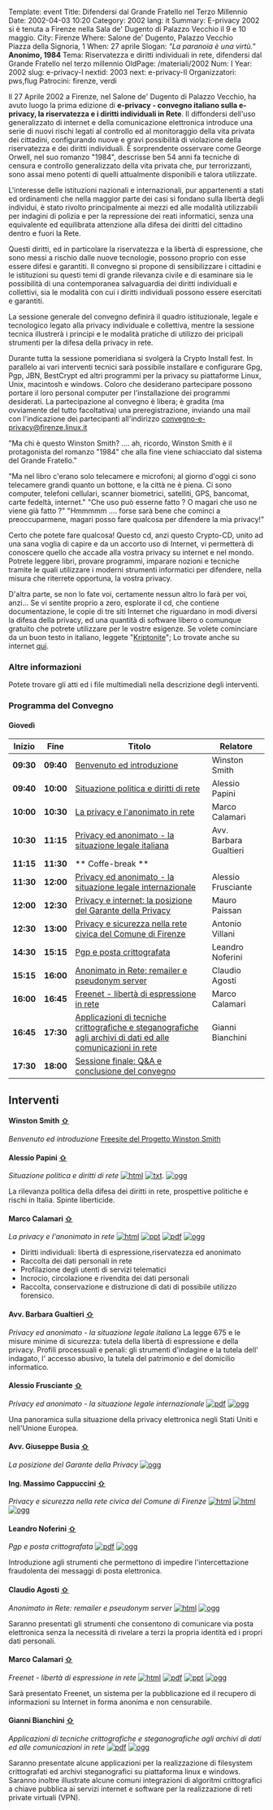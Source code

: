 Template: event
Title: Difendersi dal Grande Fratello nel Terzo Millennio
Date: 2002-04-03 10:20
Category: 2002
lang: it
Summary: E-privacy 2002 si è tenuta a
         Firenze nella Sala de' Dugento di Palazzo Vecchio
         il 9 e 10 maggio.
City: Firenze
Where: Salone de' Dugento, Palazzo Vecchio<br/>Piazza della Signoria, 1
When: 27 aprile
Slogan: <i>"La paranoia è una virtù."</i><br><b>Anonimo, 1984</b>
Tema: Riservatezza e diritti individuali in rete, difendersi dal Grande Fratello nel terzo millennio
OldPage: /materiali/2002
Num: I
Year: 2002
slug: e-privacy-I
nextid: 2003
next: e-privacy-II
Organizzatori: pws,flug
Patrocini: firenze, verdi


Il 27 Aprile 2002 a Firenze, nel Salone de' Dugento di Palazzo Vecchio, ha avuto luogo la prima edizione di <b>e-privacy - convegno italiano sulla e-privacy, la riservatezza e i diritti individuali in Rete</b>.
Il diffondersi dell'uso generalizzato di internet e della comunicazione elettronica introduce
una serie di nuovi rischi legati al controllo ed al monitoraggio della vita privata dei cittadini,
configurando nuove e gravi possibilità di violazione della riservatezza e dei diritti individuali.
È sorprendente osservare come George Orwell, nel suo romanzo "1984", descrisse ben 54 anni fa
tecniche di censura e controllo generalizzato della vita privata che, pur terrorizzanti, sono
assai meno potenti di quelli attualmente disponibili e talora
utilizzate.

L'interesse delle istituzioni nazionali e internazionali, pur appartenenti a stati ed ordinamenti
che nella maggior parte dei casi si fondano sulla libertà degli individui, è stato rivolto
principalmente ai mezzi ed alle modalità utilizzabili per indagini di polizia e per la
repressione dei reati informatici, senza una equivalente ed equilibrata attenzione alla
difesa dei diritti del cittadino dentro e fuori la Rete.

Questi diritti, ed in particolare la riservatezza e la libertà di espressione, che sono
messi a rischio dalle nuove tecnologie, possono proprio con esse essere difesi e garantiti.
Il convegno si propone di sensibilizzare i cittadini e le istituzioni su questi temi di
grande rilevanza civile e di esaminare sia le possibilità di una contemporanea salvaguardia
dei diritti individuali e collettivi, sia le modalità con cui i diritti individuali possono
essere esercitati e garantiti.

La sessione generale del convegno definirà il quadro istituzionale, legale e tecnologico
legato alla privacy individuale e collettiva, mentre la sessione tecnica illustrerà i
principi e le modalità pratiche di utilizzo dei pricipali strumenti per la difesa della
privacy in rete.

Durante tutta la sessione pomeridiana si svolgerà la Crypto Install fest.
In parallelo ai vari interventi tecnici sarà possibile installare e configurare Gpg,
Pgp, JBN, BestCrypt ed altri programmi per la privacy su piattaforme Linux, Unix, macintosh e windows.
Coloro che desiderano partecipare possono portare il loro personal computer per
l'installazione dei programmi desiderati.
La partecipazione al convegno è libera; è gradita (ma ovviamente del tutto facoltativa)
una preregistrazione, inviando una mail con l'indicazione dei partecipanti all'indirizzo
convegno-e-privacy@firenze.linux.it

"Ma chi è questo Winston Smith? .... ah, ricordo, Winston Smith è il
protagonista del romanzo "1984" che alla fine viene schiacciato dal
sistema del Grande Fratello."

"Ma nel libro c'erano solo telecamere e microfoni; al giorno d'oggi ci sono telecamere grandi
quanto un bottone, e la città ne è piena. Ci sono computer, telefoni cellulari, scanner
biometrici, satelliti, GPS, bancomat, carte fedeltà, internet."
"Che uso può esserne fatto ? O magari che uso ne viene già fatto ?"
"Hmmmmm .... forse sarà bene che cominci a preoccuparmene, magari posso fare qualcosa per
difendere la mia privacy!"

Certo che potete fare qualcosa! Questo cd, anzi questo Crypto-CD, unito ad una sana voglia
di capire e da un accorto uso di Internet, vi permetterà di conoscere quello che accade alla
vostra privacy su internet e nel mondo.
Potrete leggere libri, provare programmi, imparare nozioni e tecniche tramite le quali
utilizzare i moderni strumenti informatici per difendere, nella misura che riterrete
opportuna, la vostra privacy.

D'altra parte, se non lo fate voi, certamente nessun altro lo farà per voi, anzi...
Se vi sentite proprio a zero, esplorate il cd, che contiene documentazione, le copie di tre
siti Internet che riguardano in modi diversi la difesa della privacy, ed una quantità di
software libero o comunque gratuito che potrete utilizzare per le vostre esigenze.
Se volete cominciare da un buon testo in italiano, leggete "[Kriptonite](./documenti/Kriptonite_libro.pdf)";
Lo trovate anche su internet [qui](http://www.kyuzz.org/anon/aggiorna.html).

### Altre informazioni

Potete trovare gli atti ed i file multimediali nella descrizione degli interventi.

### <a name="programma"></a>Programma del Convegno

#### <a name="day"></a>Giovedì

**Inizio** | **Fine** | **Titolo** | **Relatore**
--- | --- | --- | ---
**09:30** | **09:40** | [Benvenuto ed introduzione](#i1) | Winston Smith
**09:40** | **10:00** | [Situazione politica e diritti di rete](#i2) | Alessio Papini
**10:00** | **10:30** | [La privacy e l'anonimato in rete](#i3) | Marco Calamari
**10:30** | **11:15** | [Privacy ed anonimato - la situazione legale italiana](#i4) | Avv. Barbara Gualtieri
**11:15** | **11:30** | ** Coffe-break **
**11:30** | **12:00** | [Privacy ed anonimato - la situazione legale internazionale](#i5) | Alessio Frusciante
**12:00** | **12:30** | [Privacy e internet: la posizione del Garante della Privacy](#i6) | Mauro Paissan
**12:30** | **13:00** | [Privacy e sicurezza nella rete civica del Comune di Firenze](#i7) | Antonio Villani
**14:30** | **15:15** | [Pgp e posta crittografata](#i8) | Leandro Noferini
**15:15** | **16:00** | [Anonimato in Rete: remailer e pseudonym server](#i9) | Claudio Agosti
**16:00** | **16:45** | [Freenet - libertà di espressione in rete](#i10) | Marco Calamari
**16:45** | **17:30** | [Applicazioni di tecniche crittografiche e steganografiche agli archivi di dati ed alle comunicazioni in rete](#i11) | Gianni Bianchini
**17:30** | **18:00** | [Sessione finale: Q&amp;A e conclusione del convegno](#i12)


## <a name="interventi"></a>Interventi

#### <a name="i1"></a>Winston Smith [⇧](#day)
_Benvenuto ed introduzione_
[Freesite del Progetto Winston Smith](http://pws.winstonsmith.org)

#### <a name="i2"></a>Alessio Papini [⇧](#day)
_Situazione politica e diritti di rete_
[![html]({static}/images/icon/pdf.png)](http://urna.winstonsmith.info/materiali/2002/atti/Situazione_politica_e_diritti_individuali_su_Internet.html)
[![txt]({static}/images/icon/pdf.png)](http://urna.winstonsmith.info/materiali/2002/atti/Situazione_politica_e_diritti_individuali_su_Internet.txt).
[![ogg]({static}/images/icon/sound.png)](http://urna.winstonsmith.info/materiali/2002/atti/audio/introduzione-q0.ogg)

La rilevanza politica della difesa dei diritti in rete,
prospettive politiche e rischi in Italia. Spinte liberticide.

#### <a name="i3"></a>Marco Calamari [⇧](#day)
_La privacy e l'anonimato in rete_
[![html]({static}/images/icon/presentation.png)](http://urna.winstonsmith.info/materiali/2002/atti/Privacy_ed_anonimato_in_rete_10/index.htm)
[![ppt]({static}/images/icon/presentation.png)](http://urna.winstonsmith.info/materiali/2002/atti/Privacy_ed_anonimato_in_rete_10.ppt)
[![pdf]({static}/images/icon/pdf.png)](http://urna.winstonsmith.info/materiali/2002/atti/Privacy_ed_anonimato_in_rete_10.pdf)
[![ogg]({static}/images/icon/sound.png)](http://urna.winstonsmith.info/materiali/2002/atti/audio/privacy-ed-anonimato-q0.ogg)

- Diritti individuali: libertà di espressione,riservatezza ed anonimato
- Raccolta dei dati personali in rete
- Profilazione degli utenti di servizi telematici
- Incrocio, circolazione e rivendita dei dati personali
- Raccolta, conservazione e distruzione di dati di possibile utilizzo forensico.

#### <a name="i4"></a>Avv. Barbara Gualtieri [⇧](#day)
_Privacy ed anonimato - la situazione legale italiana_
La legge 675 e le misure minime di sicurezza: tutela della libertà di espressione e della privacy.
Profili processuali e penali: gli strumenti d'indagine e la tutela dell' indagato,
l' accesso abusivo, la tutela del patrimonio e del domicilio informatico.

#### <a name="i5"></a>Alessio Frusciante [⇧](#day)
_Privacy ed anonimato - la situazione legale internazionale_
[![pdf]({static}/images/icon/presentation.png)](http://urna.winstonsmith.info/materiali/2002/atti/situazione_internazionale/privacy.pdf)
[![ogg]({static}/images/icon/sound.png)](http://urna.winstonsmith.info/materiali/2002/atti/audio/situazione-internazionale-q0.ogg)

Una panoramica sulla situazione della privacy elettronica negli Stati Uniti e nell'Unione Europea.

#### <a name="i6"></a>Avv. Giuseppe Busia [⇧](#day)
_La posizione del Garante della Privacy_
[![ogg]({static}/images/icon/sound.png)](http://urna.winstonsmith.info/materiali/2002/atti/audio/posizione-garante-q0.ogg)

#### <a name="i7"></a>Ing. Massimo Cappuccini [⇧](#day)
_Privacy e sicurezza nella rete civica del Comune di Firenze_
[![html]({static}/images/icon/presentation.png)](http://urna.winstonsmith.info/materiali/2002/atti/Privacy_e_sicurezza_nella_rete_civica_del_Comune/index.htm)
[![html]({static}/images/icon/presentation.png)](http://urna.winstonsmith.info/materiali/2002/atti/Privacy_e_sicurezza_nella_rete_civica_del_Comune/Privacy_e_sicurezza_nella_rete_civica_del_Comune.ppt)
[![ogg]({static}/images/icon/sound.png)](http://urna.winstonsmith.info/materiali/2002/atti/audio/comune-firenze-q0.ogg)

#### <a name="i8"></a>Leandro Noferini [⇧](#day)
_Pgp e posta crittografata_
[![pdf]({static}/images/icon/presentation.png)](http://urna.winstonsmith.info/materiali/2002/atti/pgp-privacy.pdf)
[![ogg]({static}/images/icon/sound.png)](http://urna.winstonsmith.info/materiali/2002/atti/audio/gnupg-q0.ogg)

Introduzione agli strumenti che permettono di impedire l'intercettazione
fraudolenta dei messaggi di posta elettronica.

#### <a name="i9"></a>Claudio Agosti [⇧](#day)
_Anonimato in Rete: remailer e pseudonym server_
[![html]({static}/images/icon/presentation.png)](http://urna.winstonsmith.info/materiali/2002/atti/remailer/Start.html)
[![ogg]({static}/images/icon/sound.png)](http://urna.winstonsmith.info/materiali/2002/atti/audio/anonymous-remailer-q0.ogg)

Saranno presentati gli strumenti che consentono di comunicare via posta
elettronica senza la necessità di rivelare a terzi la propria identità
ed i propri dati personali.

#### <a name="i10"></a>Marco Calamari [⇧](#day)
_Freenet - libertà di espressione in rete_
[![html]({static}/images/icon/presentation.png)](http://urna.winstonsmith.info/materiali/2002/atti/Freenet_un_cammino_di_liberta_10/index.htm)
[![pdf]({static}/images/icon/presentation.png)](http://urna.winstonsmith.info/materiali/2002/atti/Freenet_un_cammino_di_liberta_10.pdf)
[![ppt]({static}/images/icon/presentation.png)](http://urna.winstonsmith.info/materiali/2002/atti/Freenet_un_cammino_di_liberta_10.ppt)
[![ogg]({static}/images/icon/sound.png)](http://urna.winstonsmith.info/materiali/2002/atti/audio/freenet-q0.ogg)

Sarà presentato Freenet, un sistema per la pubblicazione ed il recupero
di informazioni su Internet in forma anonima e non censurabile.

#### <a name="i11"></a>Gianni Bianchini [⇧](#day)
_Applicazioni di tecniche crittografiche e steganografiche agli archivi di dati ed alle comunicazioni in rete_
[![pdf]({static}/images/icon/presentation.png)](http://urna.winstonsmith.info/materiali/2002/atti/applicazioni_di_crittografia/crypto.pdf)
[![ogg]({static}/images/icon/sound.png)](http://urna.winstonsmith.info/materiali/2002/atti/audio/cryptostegovpn-q0.ogg)

Saranno presentate alcune applicazioni per la realizzazione di filesystem
crittografati ed archivi steganografici su piattaforma linux e windows.
Saranno inoltre illustrate alcune comuni integrazioni di algoritmi
crittografici a chiave pubblica ai servizi internet e software per la
realizzazione di reti private virtuali (VPN).
